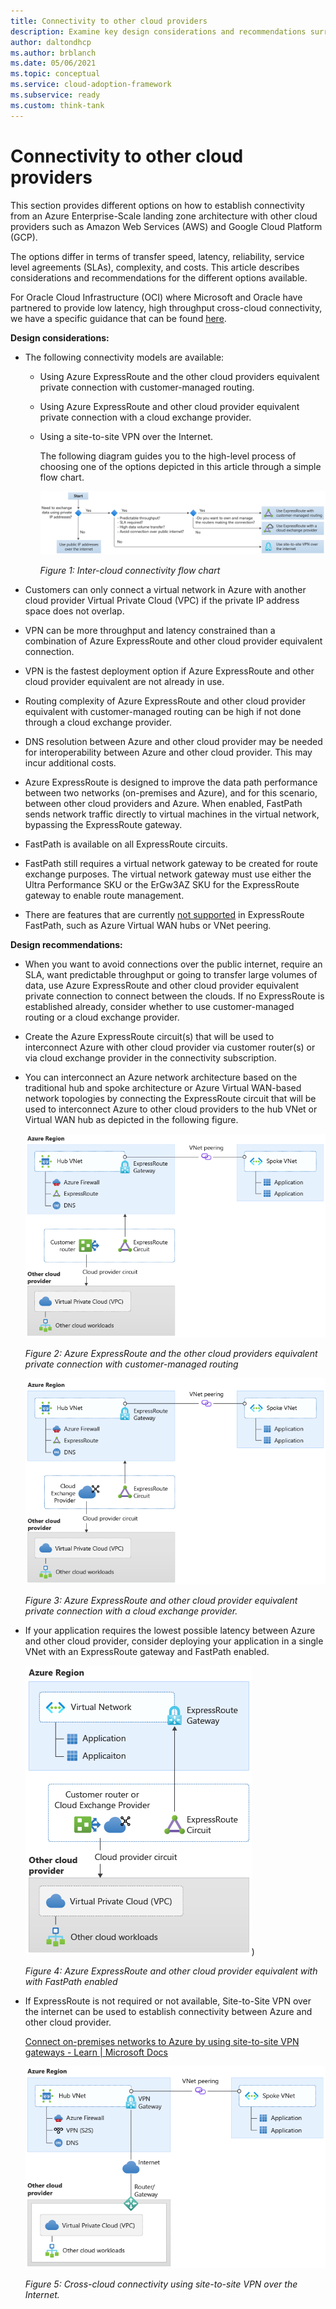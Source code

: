 ```yaml
---
title: Connectivity to other cloud providers
description: Examine key design considerations and recommendations surrounding different connectivity approaches to integrate an Azure enterprise-scale landing zone architecture to other cloud providers
author: daltondhcp
ms.author: brblanch
ms.date: 05/06/2021
ms.topic: conceptual
ms.service: cloud-adoption-framework
ms.subservice: ready
ms.custom: think-tank
---
```


# Connectivity to other cloud providers

This section provides different options on how to establish connectivity from an Azure Enterprise-Scale landing zone architecture with other cloud providers such as Amazon Web Services (AWS) and Google Cloud Platform (GCP).

The options differ in terms of transfer speed, latency, reliability, service level agreements (SLAs), complexity, and costs. This article describes considerations and recommendations for the different options available.

For Oracle Cloud Infrastructure (OCI) where Microsoft and Oracle have partnered to provide low latency, high throughput cross-cloud connectivity, we have a specific guidance that can be found [here](connectivity-to-other-providers-oci.md).

**Design considerations:**

- The following connectivity models are available:

  - Using Azure ExpressRoute and the other cloud providers equivalent private connection with customer-managed routing.

  - Using Azure ExpressRoute and other cloud provider equivalent private connection with a cloud exchange provider.

  - Using a site-to-site VPN over the Internet.

    The following diagram guides you to the high-level process of choosing one of the options depicted in this article through a simple flow chart.

    ![Inter-cloud connectivity flow chart](./media/cloud-interconnect-decision-tree.png)

    *Figure 1: Inter-cloud connectivity flow chart*

- Customers can only connect a virtual network in Azure with another cloud provider Virtual Private Cloud (VPC) if the private IP address space does not overlap.

- VPN can be more throughput and latency constrained than a combination of Azure ExpressRoute and other cloud provider equivalent connection.

- VPN is the fastest deployment option if Azure ExpressRoute and other cloud provider equivalent are not already in use.

- Routing complexity of Azure ExpressRoute and other cloud provider equivalent with customer-managed routing can be high if not done through a cloud exchange provider.

- DNS resolution between Azure and other cloud provider may be needed for interoperability between Azure and other cloud provider. This may incur additional costs.

- Azure ExpressRoute is designed to improve the data path performance between two networks (on-premises and Azure), and for this scenario, between other cloud providers and Azure. When enabled, FastPath sends network traffic directly to virtual machines in the virtual network, bypassing the ExpressRoute gateway.

- FastPath is available on all ExpressRoute circuits.

- FastPath still requires a virtual network gateway to be created for route exchange purposes. The virtual network gateway must use either the Ultra Performance SKU or the ErGw3AZ SKU for the ExpressRoute gateway to enable route management.

- There are features that are currently [not supported](/azure/expressroute/about-fastpath#supported-features) in ExpressRoute FastPath, such as Azure Virtual WAN hubs or VNet peering.

**Design recommendations:**

- When you want to avoid connections over the public internet, require an SLA, want predictable throughput or going to transfer large volumes of data, use Azure ExpressRoute and other cloud provider equivalent private connection to connect between the clouds. If no ExpressRoute is established already, consider whether to use customer-managed routing or a cloud exchange provider.

- Create the Azure ExpressRoute circuit(s) that will be used to interconnect Azure with other cloud provider via customer router(s) or via cloud exchange provider in the connectivity subscription.

- You can interconnect an Azure network architecture based on the traditional hub and spoke architecture or Azure Virtual WAN-based network topologies by connecting the ExpressRoute circuit that will be used to interconnect Azure to other cloud providers to the hub VNet or Virtual WAN hub as depicted in the following figure.

    ![Figure 2: Azure ExpressRoute and the other cloud providers equivalent private connection with customer-managed routing](./media/eslz-other-cloud-providers.png)
    
    *Figure 2: Azure ExpressRoute and the other cloud providers equivalent private connection with customer-managed routing*

    ![Figure 3: Azure ExpressRoute and other cloud provider equivalent private connection with a cloud exchange provider.](./media/other-cloud-exchange-provider.png)

    *Figure 3: Azure ExpressRoute and other cloud provider equivalent private connection with a cloud exchange provider.*

- If your application requires the lowest possible latency between Azure and other cloud provider, consider deploying your application in a single VNet with an ExpressRoute gateway and FastPath enabled.

    ![Figure 4: Azure ExpressRoute and other cloud provider equivalent with with FastPath enabled](./media/other-cloud-fast-path.png))

    *Figure 4: Azure ExpressRoute and other cloud provider equivalent with with FastPath enabled*

- If ExpressRoute is not required or not available, Site-to-Site VPN over the internet can be used to establish connectivity between Azure and other cloud provider.

    [Connect on-premises networks to Azure by using site-to-site VPN gateways - Learn \| Microsoft Docs](/learn/modules/connect-on-premises-network-with-vpn-gateway/2-connect-on-premises-networks-to-azure-using-site-to-site-vpn-gateways)

    ![Cross-cloud connectivity using site-to-site VPN over the Internet.](./media/other-cloud-s2s-vpn.png)

    *Figure 5: Cross-cloud connectivity using site-to-site VPN over the Internet.*
